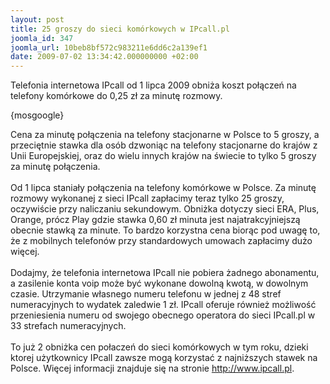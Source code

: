 ```yaml
---
layout: post
title: 25 groszy do sieci komórkowych w IPcall.pl
joomla_id: 347
joomla_url: 10beb8bf572c983211e6dd6c2a139ef1
date: 2009-07-02 13:34:42.000000000 +02:00
---
```

Telefonia internetowa IPcall od 1 lipca 2009 obniża koszt połączeń na telefony kom&oacute;rkowe do 0,25 zł za minutę rozmowy.<p>{mosgoogle}</p><p>Cena za minutę połączenia na telefony stacjonarne w Polsce to 5 groszy, a przeciętnie stawka dla os&oacute;b dzwoniąc na telefony stacjonarne do kraj&oacute;w z Unii Europejskiej, oraz do wielu innych kraj&oacute;w na świecie to tylko 5 groszy za minutę połączenia.<br /><br />Od 1 lipca staniały połączenia na telefony kom&oacute;rkowe w Polsce. Za minutę rozmowy wykonanej z sieci IPcall zapłacimy teraz tylko 25 groszy, oczywiście przy naliczaniu sekundowym. Obniżka dotyczy sieci ERA, Plus, Orange, pr&oacute;cz Play gdzie stawka 0,60 zł minuta jest najatrakcyjniejszą obecnie stawką za minute. To bardzo korzystna cena biorąc pod uwagę to, że z mobilnych telefon&oacute;w przy standardowych umowach zapłacimy dużo więcej.<br /><br />Dodajmy, że telefonia internetowa IPcall nie pobiera żadnego abonamentu, a zasilenie konta voip może być wykonane dowolną kwotą, w dowolnym czasie. Utrzymanie własnego numeru telefonu w jednej z 48 stref numeracyjnych to wydatek zaledwie 1 zł. IPcall oferuje r&oacute;wnież możliwość przeniesienia numeru od swojego obecnego operatora do sieci IPcall.pl w 33 strefach numeracyjnych.<br /><br />To już 2 obniżka cen połaczeń do sieci kom&oacute;rkowych w tym roku, dzieki ktorej użytkownicy IPcall zawsze mogą korzystać z najniższych stawek na Polsce. Więcej informacji znajduje się na stronie <a href="http://www.ipcall.pl " target="_blank">http://www.ipcall.pl</a>.</p>
